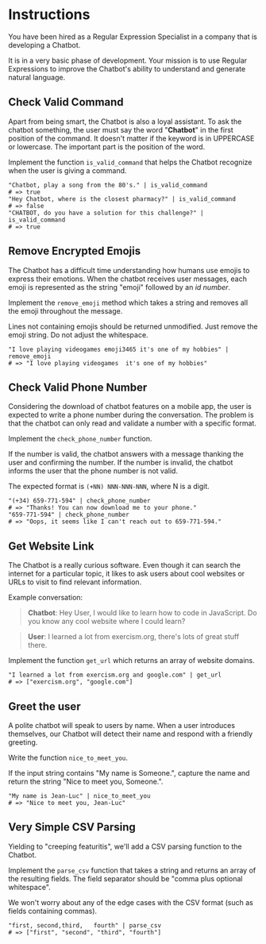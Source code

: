 # Instructions

You have been hired as a Regular Expression Specialist in a company that is developing a Chatbot.

It is in a very basic phase of development. 
Your mission is to use Regular Expressions to improve the Chatbot's ability to understand and generate natural language.

## Check Valid Command

Apart from being smart, the Chatbot is also a loyal assistant.
To ask the chatbot something, the user must say the word "**Chatbot**" in the first position of the command.
It doesn't matter if the keyword is in UPPERCASE or lowercase.
The important part is the position of the word.

Implement the function `is_valid_command` that helps the Chatbot recognize when the user is giving a command.

```jq
"Chatbot, play a song from the 80's." | is_valid_command
# => true
"Hey Chatbot, where is the closest pharmacy?" | is_valid_command
# => false
"CHATBOT, do you have a solution for this challenge?" | is_valid_command
# => true
```

## Remove Encrypted Emojis

The Chatbot has a difficult time understanding how humans use emojis to express their emotions.
When the chatbot receives user messages, each emoji is represented as the string "emoji" followed by an _id number_.

Implement the `remove_emoji` method which takes a string and removes all the emoji throughout the message.

Lines not containing emojis should be returned unmodified.
Just remove the emoji string. 
Do not adjust the whitespace.

```jq
"I love playing videogames emoji3465 it's one of my hobbies" | remove_emoji
# => "I love playing videogames  it's one of my hobbies"
```

## Check Valid Phone Number

Considering the download of chatbot features on a mobile app, the user is expected to write a phone number during the conversation.
The problem is that the chatbot can only read and validate a number with a specific format.

Implement the `check_phone_number` function.

If the number is valid, the chatbot answers with a message thanking the user and confirming the number.
If the number is invalid, the chatbot informs the user that the phone number is not valid.

The expected format is `(+NN) NNN-NNN-NNN`, where N is a digit.

```jq
"(+34) 659-771-594" | check_phone_number
# => "Thanks! You can now download me to your phone."
"659-771-594" | check_phone_number
# => "Oops, it seems like I can't reach out to 659-771-594."
```

## Get Website Link

The Chatbot is a really curious software.
Even though it can search the internet for a particular topic, it likes to ask users about cool websites or URLs to visit to find relevant information.

Example conversation:

> **Chatbot**: Hey User, I would like to learn how to code in JavaScript. Do you know any cool website where I could learn?

> **User**: I learned a lot from exercism.org, there's lots of great stuff there.

Implement the function `get_url` which returns an array of website domains.
```jq
"I learned a lot from exercism.org and google.com" | get_url
# => ["exercism.org", "google.com"]
```

## Greet the user

A polite chatbot will speak to users by name.
When a user introduces themselves, our Chatbot will detect their name and respond with a friendly greeting.

Write the function `nice_to_meet_you`.

If the input string contains "My name is Someone.", capture the name and return the string "Nice to meet you, Someone.".

```jq
"My name is Jean-Luc" | nice_to_meet_you
# => "Nice to meet you, Jean-Luc"
```

## Very Simple CSV Parsing

Yielding to "creeping featuritis", we'll add a CSV parsing function to the Chatbot. 

Implement the `parse_csv` function that takes a string and returns an array of the resulting fields.
The field separator should be "comma plus optional whitespace". 

We won't worry about any of the edge cases with the CSV format (such as fields containing commas).

```jq
"first, second,third,   fourth" | parse_csv
# => ["first", "second", "third", "fourth"]
```
